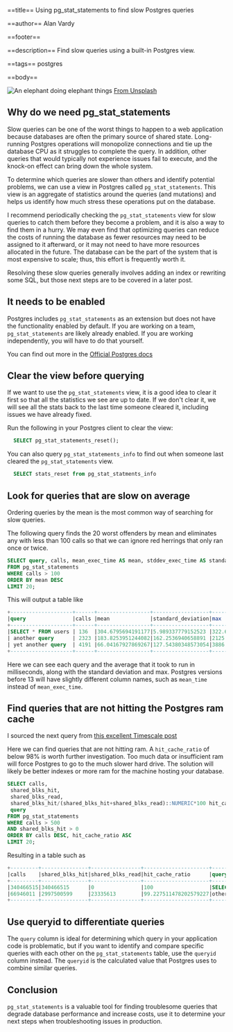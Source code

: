 ==title==
Using pg_stat_statements to find slow Postgres queries

==author==
Alan Vardy

==footer==

==description==
Find slow queries using a built-in Postgres view.

==tags==
postgres

==body==

![An elephant doing elephant things](elephant.jpg "An elephant doing elephant things")
[From Unsplash](https://unsplash.com/photos/OP3ghv27Yto)

## Why do we need pg_stat_statements

Slow queries can be one of the worst things to happen to a web application because databases are often the primary source of shared state. Long-running Postgres operations will monopolize connections and tie up the database CPU as it struggles to complete the query. In addition, other queries that would typically not experience issues fail to execute, and the knock-on effect can bring down the whole system.

To determine which queries are slower than others and identify potential problems, we can use a view in Postgres called `pg_stat_statements`. This view is an aggregate of statistics around the queries (and mutations) and helps us identify how much stress these operations put on the database.

I recommend periodically checking the `pg_stat_statements` view for slow queries to catch them before they become a problem, and it is also a way to find them in a hurry. We may even find that optimizing queries can reduce the costs of running the database as fewer resources may need to be assigned to it afterward, or it may not need to have more resources allocated in the future. The database can be the part of the system that is most expensive to scale; thus, this effort is frequently worth it.

Resolving these slow queries generally involves adding an index or rewriting some SQL, but those next steps are to be covered in a later post.

## It needs to be enabled

Postgres includes `pg_stat_statements` as an extension but does not have the functionality enabled by default. If you are working on a team, `pg_stat_statements` are likely already enabled. If you are working independently, you will have to do that yourself.

You can find out more in the [Official Postgres docs](https://www.postgresql.org/docs/current/pgstatstatements.html)

## Clear the view before querying

If we want to use the `pg_stat_statements` view, it is a good idea to clear it first so that all the statistics we see are up to date. If we don't clear it, we will see all the stats back to the last time someone cleared it, including issues we have already fixed.

Run the following in your Postgres client to clear the view:

```sql
  SELECT pg_stat_statements_reset();  
```

You can also query `pg_stat_statements_info` to find out when someone last cleared the `pg_stat_statements` view.

```sql
  SELECT stats_reset from pg_stat_statments_info
```

## Look for queries that are slow on average

Ordering queries by the mean is the most common way of searching for slow queries.

The following query finds the 20 worst offenders by mean and eliminates any with less than 100 calls so that we can ignore red herrings that only ran once or twice.

```sql
SELECT query, calls, mean_exec_time AS mean, stddev_exec_time AS standard_deviation, max_exec_time AS max
FROM pg_stat_statements
WHERE calls > 100
ORDER BY mean DESC
LIMIT 20;
```

This will output a table like

```sql
+--------------------+------+-----------------+------------------+-----------+
|query               |calls |mean             |standard_deviation|max        |
+--------------------+------+-----------------+------------------+-----------+
|SELECT * FROM users | 136  |304.6795694191177|5.989337779152523 |322.665935 |
| another query      | 2323 |183.8253951244082|162.2536940658891 |2125.271036|
| yet another query  | 4191 |66.04167927869267|127.54380348573054|3886.514188|
+--------------------+------+-----------------+------------------+-----------+
```

Here we can see each query and the average that it took to run in milliseconds, along with the standard deviation and max. Postgres versions before 13 will have slightly different column names, such as `mean_time` instead of `mean_exec_time`.

## Find queries that are not hitting the Postgres ram cache

I sourced the next query from [this excellent Timescale post](https://www.timescale.com/blog/identify-postgresql-performance-bottlenecks-with-pg_stat_statements/)

Here we can find queries that are not hitting ram. A `hit_cache_ratio` of below 98% is worth further investigation. Too much data or insufficient ram will force Postgres to go to the much slower hard drive. The solution will likely be better indexes or more ram for the machine hosting your database.

```sql
SELECT calls,
 shared_blks_hit,
 shared_blks_read,
 shared_blks_hit/(shared_blks_hit+shared_blks_read)::NUMERIC*100 hit_cache_ratio,
 query
FROM pg_stat_statements
WHERE calls > 500
AND shared_blks_hit > 0
ORDER BY calls DESC, hit_cache_ratio ASC
LIMIT 20;
```

Resulting in a table such as

```sql
+---------+---------------+----------------+---------------------+--------------------+
|calls    |shared_blks_hit|shared_blks_read|hit_cache_ratio      |query               |
+---------+---------------+----------------+---------------------+--------------------+
|340466515|340466515      |0               |100                  |SELECT * FROM USERS |
|66946011 |2997500599     |23335613        |99.227511478202579227|other query         |
+---------+---------------+----------------+---------------------+--------------------+
```

## Use queryid to differentiate queries

The `query` column is ideal for determining which query in your application code is problematic, but if you want to identify and compare specific queries with each other on the `pg_stat_statements` table, use the `queryid` column instead. The `queryid` is the calculated value that Postgres uses to combine similar queries.

## Conclusion

`pg_stat_statements` is a valuable tool for finding troublesome queries that degrade database performance and increase costs, use it to determine your next steps when troubleshooting issues in production.
